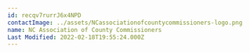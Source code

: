```yaml
---
id: recqv7rurrJ6x4NPD
contactImage: ../assets/NCassociationofcountycommissioners-logo.png
name: NC Association of County Commissioners
Last Modified: 2022-02-18T19:55:24.000Z
---
```

